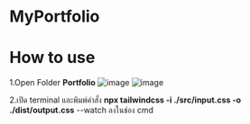 # MyPortfolio
# How to use
1.Open Folder **Portfolio**
![image](https://github.com/TanonchaiSrikawe/MyPortfolio/assets/141351306/12dfa1ae-ce0d-4e09-b50c-b4083c840548)
![image](https://github.com/TanonchaiSrikawe/MyPortfolio/assets/141351306/8497a695-88b3-40a2-a072-c401ad308a0d)

2.เปิด terminal และพิมพ์คำสั่ง **npx tailwindcss -i ./src/input.css -o ./dist/output.css** --watch ลงในช่อง cmd
